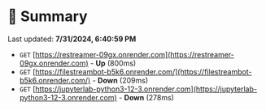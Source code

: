 # 📖 Summary
Last updated: **7/31/2024, 6:40:59 PM**

- `GET` [https://restreamer-09gx.onrender.com](https://restreamer-09gx.onrender.com) - **Up** (800ms)
- `GET` [https://filestreambot-b5k6.onrender.com/](https://filestreambot-b5k6.onrender.com/) - **Down** (209ms)
- `GET` [https://jupyterlab-python3-12-3.onrender.com](https://jupyterlab-python3-12-3.onrender.com) - **Down** (278ms)
